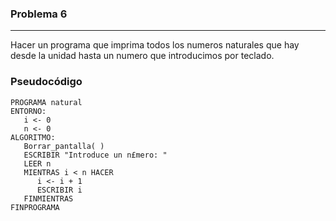 ### Problema 6
--------------

Hacer un programa que imprima todos los numeros naturales que hay
desde la unidad hasta un numero que introducimos por teclado.

### Pseudocódigo
	PROGRAMA natural
	ENTORNO:
	   i <- 0
	   n <- 0
	ALGORITMO:
	   Borrar_pantalla( )
	   ESCRIBIR "Introduce un n£mero: "
	   LEER n
	   MIENTRAS i < n HACER
	      i <- i + 1
	      ESCRIBIR i
	   FINMIENTRAS
	FINPROGRAMA
